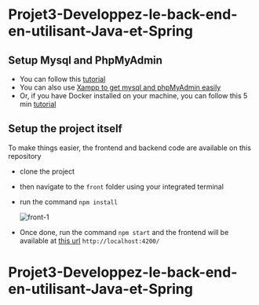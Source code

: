 # Projet3-Developpez-le-back-end-en-utilisant-Java-et-Spring

## Setup Mysql and PhpMyAdmin

- You can follow this [tutorial](https://openclassrooms.com/fr/courses/6971126-implementez-vos-bases-de-donnees-relationnelles-avec-sql )
- You can also use [Xampp to get mysql and phpMyAdmin easily](https://www.apachefriends.org/)
- Or, if you have Docker installed on your machine, you can follow this 5 min [tutorial](https://tecadmin.net/docker-compose-for-mysql-with-phpmyadmin/)

## Setup the project itself
To make things easier, the frontend and backend code are available on this repository

- clone the project
- then navigate to the `front` folder using your integrated terminal
- run the command `npm install`
  
  ![front-1](https://github.com/user-attachments/assets/ba44eb81-a50e-4c1c-9359-40eb7f7b76a9)

- Once done, run the command `npm start` and the frontend will be available at [this url](http://localhost:4200/) `http://localhost:4200/`

# Projet3-Developpez-le-back-end-en-utilisant-Java-et-Spring
